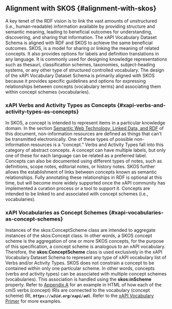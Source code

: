 ## Alignment with SKOS {#alignment-with-skos}

A key tenet of the RDF vision is to link the vast amounts of unstructured (i.e., human-readable) information available by providing structure and semantic meaning, leading to beneficial outcomes for understanding, discovering, and sharing that information. The xAPI Vocabulary Dataset Schema is aligned with RDF and SKOS to achieve the same beneficial outcomes. SKOS, is a model for sharing or linking the meaning of related concepts. It also provides options for labels and definition translations in any language. It is commonly used for designing knowledge representations such as thesauri, classification schemes, taxonomies, subject-heading systems, or any other type of structured controlled vocabulary. The design of the xAPI Vocabulary Dataset Schema is primarily aligned with SKOS because it provides specific guidelines and options for expressing relationships between concepts (vocabulary terms) and associating them within concept schemes (vocabularies).

### xAPI Verbs and Activity Types as Concepts {#xapi-verbs-and-activity-types-as-concepts}

In SKOS, a concept is intended to represent items in a particular knowledge domain. In the section [Semantic Web Technology, Linked Data, and RDF](../semantic_web_technology,_linked_data,_and_rdf/README.md) of this document, non-information resources are defined as things that can’t be transmitted electronically. One of these types of possible non-information resources is a “concept.” Verbs and Activity Types fall into this category of abstract concepts. A concept can have multiple labels, but only one of these for each language can be related as a preferred label. Concepts can also be documented using different types of notes, such as definitions, scope notes, editorial notes, or history notes. SKOS further allows the establishment of links between concepts known as semantic relationships. Fully annotating these relationships in RDF is optional at this time, but will become more widely supported once the xAPI community has implemented a curation process or a tool to support it. Concepts are intended to be linked to and associated with concept schemes (i.e., vocabularies).

### xAPI Vocabularies as Concept Schemes {#xapi-vocabularies-as-concept-schemes}

Instances of the skos:ConceptScheme class are intended to aggregate instances of the skos:Concept class. In other words, a SKOS concept scheme is the aggregation of one or more SKOS concepts, for the purpose of this specification, a concept scheme is analogous to an xAPI vocabulary. Therefore, the **skos:ConceptScheme** class is used exclusively in the xAPI Vocabulary Dataset Schema to represent any type of xAPI vocabulary list of Verbs and/or Activity Types. SKOS does not constrain a concept to be contained within only one particular scheme. In other words, concepts (verbs and activity types) can be associated with multiple concept schemes (vocabularies). This association is handled using the **skos:inScheme** property. Refer to [Appendix A](../appendices/README.md) for an example in HTML of how each of the cmi5 verbs (concept) IRIs are connected to the vocabulary (concept scheme) IRI, ***```https://w3id.org/xapi/adl```***. Refer to the [xAPI Vocabulary Primer](https://adl.gitbooks.io/experience-xapi-vocabulary-primer/content/) for more examples.
